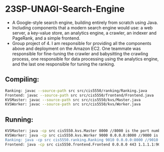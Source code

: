 # 23SP-UNAGI-Search-Engine
- A Google-style search engine, building entirely from scratch using Java.
- Including components that a modern search engine would use: a web server, a key-value store, an analytics engine, a crawler, an indexer and PageRank, and a simple frontend.
- Group project of 4. I am responsible for providing all the components above and deployment on the Amazon EC2. One teammate was responsible for fine-tuning the crawler and babysitting the crawling process,
  one responsible for data processing using the analytics engine, and the last one responsible for tuning the ranking.

## Compiling:
```bash
Ranking: javac --source-path src src/cis5550/ranking/Ranking.java
Frontend: javac --source-path src src/cis5550/frontend/Frontend.java
KVSMaster: javac --source-path src src/cis5550/kvs/Master.java
KVSWorker: javac --source-path src src/cis5550/kvs/Worker.java
```

## Running:
```bash
KVSMaster: java -cp src cis5550.kvs.Master 8000 //8000 is the port number the KVSMaster listening to
KVSWorker: java -cp src cis5550.kvs.Worker 9000 0.0.0.0:8000 //9000 is the port number the KVSWorker listening to, 0.0.0.0:8000 is the KVSMaster's ip:port
Ranking: java -cp src cis5550.ranking.Ranking 9010 0.0.0.0:8000 //9010 is the port number the Ranking listening to, 0.0.0.0:8000 is the KVSMaster's ip:port
Frontend: java -cp src cis5550.frontend.Frontend 0.0.0.0 443 1.1.1.1:9010 //0.0.0.0 is the ip of the frontend server, 443 is the port number, 1.1.1.1:9010 is the ip:port of the ranking
```
